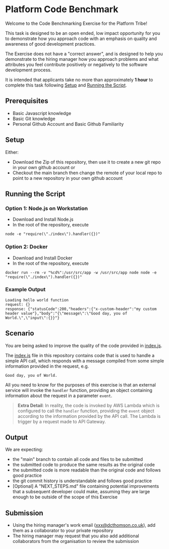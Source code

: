 # Platform Code Benchmark
Welcome to the Code Benchmarking Exercise for the Platform Tribe!

This task is designed to be an open ended, low impact opportunity for you to demonstrate how you approach code with an emphasis on quality and awareness of good development practices.

The Exercise does not have a "correct answer", and is designed to help you demonstrate to the hiring manager how you approach problems and what attributes you feel contribute positively or negatively to the software development process.

It is intended that applicants take no more than approximately **1 hour** to complete this task following [Setup](#setup) and [Running the Script](#running-the-script).

## Prerequisites
 - Basic Javascript knowledge
 - Basic Git knowledge
 - Personal Github Account and Basic Github Familiarity

## Setup
Either:
 - Download the Zip of this repository, then use it to create a new git repo in your own github account
 or
 - Checkout the main branch then change the remote of your local repo to point to a new repository in your own github account

## Running the Script
### Option 1: Node.js on Workstation
 - Download and Install Node.js
 - In the root of the repository, execute
```
node -e "require(\"./index\").handler({})"
```

### Option 2: Docker
 - Download and Install Docker
 - In the root of the repository, execute
```
docker run --rm -v "%cd%":/usr/src/app -w /usr/src/app node node -e "require(\"./index\").handler({})"
```

### Example Output
```
Loading hello world function
request: {}
response: {"statusCode":200,"headers":{"x-custom-header":"my custom header value"},"body":"{\"message\":\"Good day, you of World.\",\"input\":{}}"}
```

## Scenario
You are being asked to improve the quality of the code provided in [index.js](index.js).

The [index.js](index.js) file in this repository contains code that is used to handle a simple API call, which responds with a message compiled from some simple information provided in the request, e.g.
```
Good day, you of World.
```

All you need to know for the purposes of this exercise is that an external service will invoke the `handler` function, providing an object containing information about the request in a parameter `event`.
> **Extra Detail**: In reality, the code is invoked by AWS Lambda which is configured to call the `handler` function, providing the `event` object according to the information provided by the API call. The Lambda is trigger by a request made to API Gateway.

## Output
We are expecting:
 - the "main" branch to contain all code and files to be submitted
 - the submitted code to produce the same results as the original code
 - the submitted code is more readable than the original code and follows good practice
 - the git commit history is understandable and follows good practice
 - [Optional] A "NEXT_STEPS.md" file containing potential improvements that a subsequent developer could make, assuming they are large enough to be outside of the scope of this Exercise

## Submission
 - Using the hiring manager's work email (xxx@dcthomson.co.uk), add them as a collaborator to your private repository
 - The hiring manager may request that you also add additional collaborators from the organisation to review the submission
